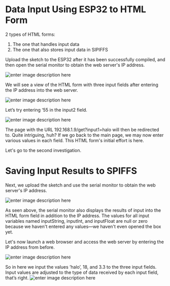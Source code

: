 
# Data Input Using ESP32 to HTML Form

2 types of HTML forms:

1.  The one that handles input data
2.  The one that also stores input data in SIPIFFS

Upload the sketch to the ESP32 after it has been successfully compiled, and then open the serial monitor to obtain the web server's IP address.

![enter image description here](https://i.postimg.cc/x1mdQ6RR/1-0b-TWErg5-LVcxg-TEBOIc-YLA.png)

We will see a view of the HTML form with three input fields after entering the IP address into the web server.

![enter image description here](https://i.postimg.cc/zfSXb34H/1-U8m-Gv-CQh-IDbf-Q2l697-FRRw.png)

Let’s try entering ‘55 in the input2 field.

![enter image description here](https://i.postimg.cc/Xv0YY910/1-Ns-Ut-Ivg831-Hh-Qq-Le-Hdx-OCw.png)

The page with the URL 192.168.1.9/get?input1=halo will then be redirected to. Quite intriguing, huh? If we go back to the main page, we may now enter various values in each field. This HTML form's initial effort is here.

Let's go to the second investigation.

# Saving Input Results to SPIFFS

Next, we upload the sketch and use the serial monitor to obtain the web server's IP address.

![enter image description here](https://i.postimg.cc/RV2Mg2tR/Tqw.png)

As seen above, the serial monitor also displays the results of input into the HTML form field in addition to the IP address. The values for all input variables named inputString, inputInt, and inputFloat are null or zero because we haven't entered any values—we haven't even opened the box yet.

Let's now launch a web browser and access the web server by entering the IP address from before.

![enter image description here](https://i.postimg.cc/DZXBFJZH/1-YDh-Hekp3-Aaaf-Dc-V2d0-Ggug.png)

So in here we input the values ​​’halo’, 18, and 3.3 to the three input fields. Input values ​​are adjusted to the type of data received by each input field, that’s right.
![enter image description here](https://i.postimg.cc/FHxjybdh/CyxcRJw.png)
